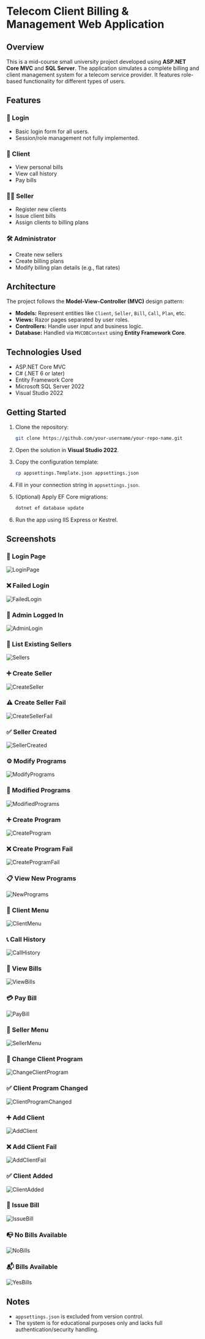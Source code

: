 # Telecom Client Billing & Management Web Application

## Overview

This is a mid-course small university project developed using **ASP.NET Core MVC** and **SQL Server**. The application simulates a complete billing and client management system for a telecom service provider. It features role-based functionality for different types of users.

## Features

### 🔐 Login
- Basic login form for all users.
- Session/role management not fully implemented.

### 👤 Client
- View personal bills
- View call history
- Pay bills 

### 🧑‍💼 Seller
- Register new clients
- Issue client bills
- Assign clients to billing plans

### 🛠️ Administrator
- Create new sellers
- Create billing plans
- Modify billing plan details (e.g., flat rates)

## Architecture

The project follows the **Model-View-Controller (MVC)** design pattern:

- **Models:** Represent entities like `Client`, `Seller`, `Bill`, `Call`, `Plan`, etc.
- **Views:** Razor pages separated by user roles.
- **Controllers:** Handle user input and business logic.
- **Database:** Handled via `MVCDBContext` using **Entity Framework Core**.

## Technologies Used

- ASP.NET Core MVC
- C# (.NET 6 or later)
- Entity Framework Core
- Microsoft SQL Server 2022
- Visual Studio 2022

## Getting Started

1. Clone the repository:
   ```bash
   git clone https://github.com/your-username/your-repo-name.git
   ```

2. Open the solution in **Visual Studio 2022**.

3. Copy the configuration template:
   ```bash
   cp appsettings.Template.json appsettings.json
   ```

4. Fill in your connection string in `appsettings.json`.

5. (Optional) Apply EF Core migrations:
   ```bash
   dotnet ef database update
   ```

6. Run the app using IIS Express or Kestrel.

## Screenshots

### 🔐 Login Page
![LoginPage](screenshots/5_Login.png)

### ❌ Failed Login
![FailedLogin](screenshots/6_Fail_Login.png)

### 👑 Admin Logged In
![AdminLogin](screenshots/7_Admin_Menu.png)

### 📃 List Existing Sellers
![Sellers](screenshots/8_List_Existing_Sellers.png)

### ➕ Create Seller
![CreateSeller](screenshots/9_Create_Seller.png)

### ⚠️ Create Seller Fail
![CreateSellerFail](screenshots/9_FaiI.png)

### ✅ Seller Created
![SellerCreated](screenshots/10_Seller_Created.png)

### ⚙️ Modify Programs
![ModifyPrograms](screenshots/11_Modify_Programs.png)

### 📝 Modified Programs
![ModifiedPrograms](screenshots/12_Modified_Programs.png)

### ➕ Create Program
![CreateProgram](screenshots/13_Create_Program.png)

### ❌ Create Program Fail
![CreateProgramFail](screenshots/13_Create_Program_Fail.png)

### 📋 View New Programs
![NewPrograms](screenshots/14_New_Programs.png)

### 👤 Client Menu
![ClientMenu](screenshots/15_Client_Menu.png)

### 📞 Call History
![CallHistory](screenshots/16_Call_History.png)

### 📄 View Bills
![ViewBills](screenshots/17_View_Bills.png)

### 💳 Pay Bill
![PayBill](screenshots/18_Pay_Bill.png)

### 🧾 Seller Menu
![SellerMenu](screenshots/19_Seller_Menu.png)

### 🔄 Change Client Program
![ChangeClientProgram](screenshots/20_Change_Client_Program.png)

### ✅ Client Program Changed
![ClientProgramChanged](screenshots/21_Changed_Client_Program.png)

### ➕ Add Client
![AddClient](screenshots/22_Add_Client.png)

### ❌ Add Client Fail
![AddClientFail](screenshots/22_Add_Client_Fail.png)

### ✅ Client Added
![ClientAdded](screenshots/23_Client_Added.png)

### 🧾 Issue Bill
![IssueBill](screenshots/24_Issue_Bill.png)

### 📭 No Bills Available
![NoBills](screenshots/25_No_Bills.png)

### 📬 Bills Available
![YesBills](screenshots/25_Yes_Bills.png)

## Notes

- `appsettings.json` is excluded from version control.
- The system is for educational purposes only and lacks full authentication/security handling.
